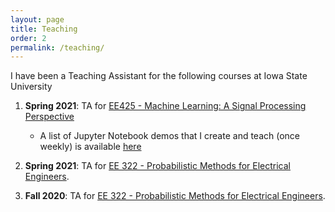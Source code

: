 ```yaml
---
layout: page
title: Teaching
order: 2
permalink: /teaching/
---
```


I have been a Teaching Assistant for the following courses at Iowa State University

1. **Spring 2021**: TA for [EE425 - Machine Learning: A Signal Processing Perspective](https://www.ece.iastate.edu/~namrata/MachLearn_SigProc/)
   - A list of Jupyter Notebook demos that I create and teach (once weekly) is available [here](https://github.com/praneethmurthy/EE425-demos)

1. **Spring 2021**: TA for [EE 322 - Probabilistic Methods for Electrical Engineers](http://home.engineering.iastate.edu/~namrata/EE322/index.html).

1. **Fall 2020**:  TA for [EE 322 - Probabilistic Methods for Electrical Engineers](http://home.engineering.iastate.edu/~namrata/EE322/index.html).

